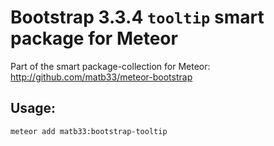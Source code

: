 # Bootstrap 3.3.4 `tooltip` smart package for Meteor

Part of the smart package-collection for Meteor: http://github.com/matb33/meteor-bootstrap

## Usage:

`meteor add matb33:bootstrap-tooltip`